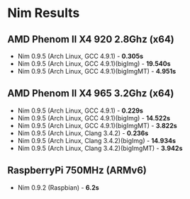 Nim Results
===

AMD Phenom II X4 920 2.8Ghz (x64)
---
- Nim 0.9.5 (Arch Linux, GCC 4.9.1) - **0.305s**
- Nim 0.9.5 (Arch Linux, GCC 4.9.1)(bigImg) - **19.540s**
- Nim 0.9.5 (Arch Linux, GCC 4.9.1)(bigImgMT) - **4.951s**

AMD Phenom II X4 965 3.2Ghz (x64)
---
- Nim 0.9.5 (Arch Linux, GCC 4.9.1) - **0.229s**
- Nim 0.9.5 (Arch Linux, GCC 4.9.1)(bigImg) - **14.522s**
- Nim 0.9.5 (Arch Linux, GCC 4.9.1)(bigImgMT) - **3.822s**
- Nim 0.9.5 (Arch Linux, Clang 3.4.2) - **0.236s**
- Nim 0.9.5 (Arch Linux, Clang 3.4.2)(bigImg) - **14.934s**
- Nim 0.9.5 (Arch Linux, Clang 3.4.2)(bigImgMT) - **3.942s**

RaspberryPi 750MHz (ARMv6)
---
- Nim 0.9.2 (Raspbian) - **6.2s**
